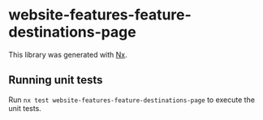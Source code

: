 # website-features-feature-destinations-page

This library was generated with [Nx](https://nx.dev).

## Running unit tests

Run `nx test website-features-feature-destinations-page` to execute the unit tests.
